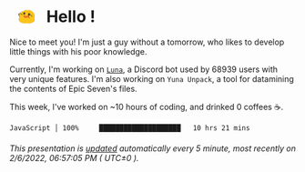 <h1>   <img src="./spoink.gif" style="vertical-align:middle;" width="30px">   Hello ! </h1>

Nice to meet you! I'm just a guy without a tomorrow, who likes to develop little things with his poor knowledge.

Currently, I'm working on <a href='https://github.com/Asgarrrr/Luna'>`Luna`</a>, a Discord bot used by 68939 users with very unique features. I'm also working on `Yuna Unpack`, a tool for datamining the contents of Epic Seven's files.

This week, I've worked on ~10 hours of coding, and drinked 0 coffees ☕.

```
JavaScript │ 100%     ████████████████████   10 hrs 21 mins
```

###### This presentation is [updated](https://github.com/Asgarrrr) automatically every 5 minute, most recently on 2/6/2022, 06:57:05 PM ( UTC±0 ).